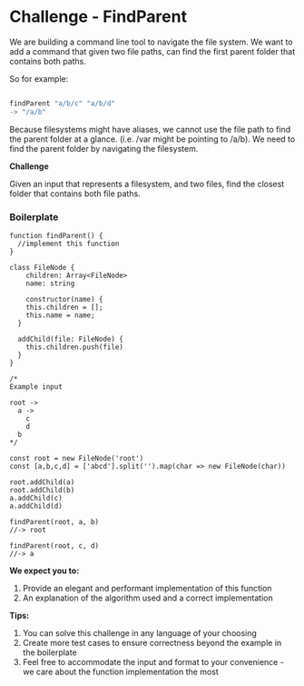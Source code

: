 # Challenge - FindParent

We are building a command line tool to navigate the file system. We want to add a command that given two file paths, can find the first parent folder that contains both paths.

So for example: 

```jsx

findParent "a/b/c" "a/b/d"
-> "/a/b"
```

Because filesystems might have aliases, we cannot use the file path to find the parent folder at a glance. (i.e. /var might be pointing to /a/b). We need to find the parent folder by navigating the filesystem.

**Challenge**

Given an input that represents a filesystem, and two files, find the closest folder that contains both file paths.

### **Boilerplate**

```tsx
function findParent() {
  //implement this function
}

class FileNode {
	children: Array<FileNode>
	name: string
	
	constructor(name) {
    this.children = [];
    this.name = name;
  }

  addChild(file: FileNode) {
    this.children.push(file)
  }
}

/*
Example input

root ->
  a ->
    c
    d
  b    
*/

const root = new FileNode('root')
const [a,b,c,d] = ['abcd'].split('').map(char => new FileNode(char))      

root.addChild(a)
root.addChild(b)
a.addChild(c)
a.addChild(d)

findParent(root, a, b)
//-> root

findParent(root, c, d)
//-> a

```

**We expect you to:**

1. Provide an elegant and performant implementation of this function
2. An explanation of the algorithm used and a correct implementation

**Tips:**

1. You can solve this challenge in any language of your choosing
2. Create more test cases to ensure correctness beyond the example in the boilerplate
3. Feel free to accommodate the input and format to your convenience - we care about the function implementation the most